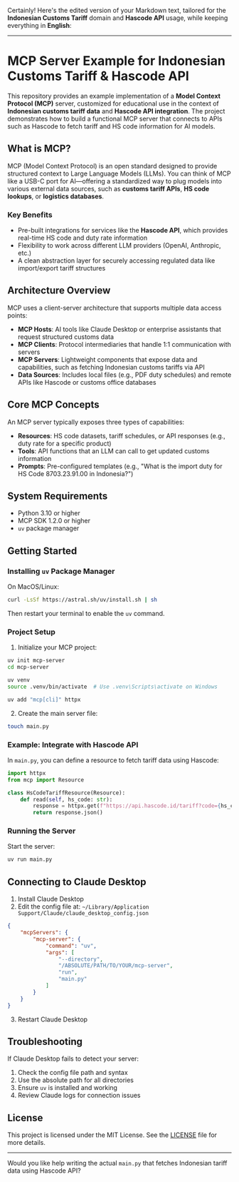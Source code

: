 Certainly! Here's the edited version of your Markdown text, tailored for the **Indonesian Customs Tariff** domain and **Hascode API** usage, while keeping everything in **English**:

---

# MCP Server Example for Indonesian Customs Tariff & Hascode API

This repository provides an example implementation of a **Model Context Protocol (MCP)** server, customized for educational use in the context of **Indonesian customs tariff data** and **Hascode API integration**. The project demonstrates how to build a functional MCP server that connects to APIs such as Hascode to fetch tariff and HS code information for AI models.

## What is MCP?

MCP (Model Context Protocol) is an open standard designed to provide structured context to Large Language Models (LLMs). You can think of MCP like a USB-C port for AI—offering a standardized way to plug models into various external data sources, such as **customs tariff APIs**, **HS code lookups**, or **logistics databases**.

### Key Benefits

- Pre-built integrations for services like the **Hascode API**, which provides real-time HS code and duty rate information
- Flexibility to work across different LLM providers (OpenAI, Anthropic, etc.)
- A clean abstraction layer for securely accessing regulated data like import/export tariff structures

## Architecture Overview

MCP uses a client-server architecture that supports multiple data access points:

- **MCP Hosts**: AI tools like Claude Desktop or enterprise assistants that request structured customs data
- **MCP Clients**: Protocol intermediaries that handle 1:1 communication with servers
- **MCP Servers**: Lightweight components that expose data and capabilities, such as fetching Indonesian customs tariffs via API
- **Data Sources**: Includes local files (e.g., PDF duty schedules) and remote APIs like Hascode or customs office databases

## Core MCP Concepts

An MCP server typically exposes three types of capabilities:

- **Resources**: HS code datasets, tariff schedules, or API responses (e.g., duty rate for a specific product)
- **Tools**: API functions that an LLM can call to get updated customs information
- **Prompts**: Pre-configured templates (e.g., "What is the import duty for HS Code 8703.23.91.00 in Indonesia?")

## System Requirements

- Python 3.10 or higher
- MCP SDK 1.2.0 or higher
- `uv` package manager

## Getting Started

### Installing `uv` Package Manager

On MacOS/Linux:
```bash
curl -LsSf https://astral.sh/uv/install.sh | sh
```

Then restart your terminal to enable the `uv` command.

### Project Setup

1. Initialize your MCP project:
```bash
uv init mcp-server
cd mcp-server

uv venv
source .venv/bin/activate  # Use .venv\Scripts\activate on Windows

uv add "mcp[cli]" httpx
```

2. Create the main server file:
```bash
touch main.py
```

### Example: Integrate with Hascode API

In `main.py`, you can define a resource to fetch tariff data using Hascode:
```python
import httpx
from mcp import Resource

class HsCodeTariffResource(Resource):
    def read(self, hs_code: str):
        response = httpx.get(f"https://api.hascode.id/tariff?code={hs_code}")
        return response.json()
```

### Running the Server

Start the server:
```bash
uv run main.py
```

## Connecting to Claude Desktop

1. Install Claude Desktop
2. Edit the config file at:
   `~/Library/Application Support/Claude/claude_desktop_config.json`

```json
{
    "mcpServers": {
        "mcp-server": {
            "command": "uv",
            "args": [
                "--directory",
                "/ABSOLUTE/PATH/TO/YOUR/mcp-server",
                "run",
                "main.py"
            ]
        }
    }
}
```

3. Restart Claude Desktop

## Troubleshooting

If Claude Desktop fails to detect your server:

1. Check the config file path and syntax
2. Use the absolute path for all directories
3. Ensure `uv` is installed and working
4. Review Claude logs for connection issues

## License

This project is licensed under the MIT License. See the [LICENSE](LICENSE) file for more details.

---

Would you like help writing the actual `main.py` that fetches Indonesian tariff data using Hascode API?